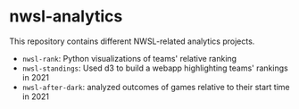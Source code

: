 # nwsl-analytics

This repository contains different NWSL-related analytics projects.

* `nwsl-rank`: Python visualizations of teams' relative ranking
* `nwsl-standings`: Used d3 to build a webapp highlighting teams' rankings in 2021
* `nwsl-after-dark`: analyzed outcomes of games relative to their start time in 2021